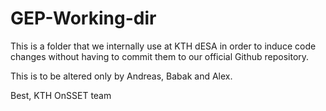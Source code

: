 # GEP-Working-dir

This is a folder that we internally use at KTH dESA in order to induce code changes without having to commit them to our 
official Github repository.

This is to be altered only by Andreas, Babak and Alex. 

Best,
KTH OnSSET team
